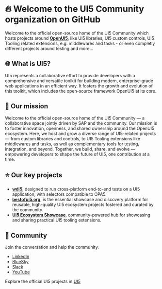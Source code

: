 # :fire: Welcome to the UI5 Community organization on GitHub

Welcome to the official open-source home of the UI5 Community which hosts projects around [**OpenUI5**](https://sdk.openui5.org/), like UI5 libraries, UI5 custom controls, UI5 Tooling related extensions, e.g. middlewares and tasks - or even completly different projects around testing and more...

## :globe_with_meridians: What is UI5?

UI5 represents a collaborative effort to provide developers with a comprehensive and versatile toolkit for building modern, enterprise-grade web applications in an efficient way. It fosters the growth and evolution of this toolkit, which includes the open-source framework OpenUI5 at its core. 

## :rocket: Our mission 

Welcome to the official open-source home of the UI5 Community — a collaborative space jointly driven by SAP and the community. Our mission is to foster innovation, openness, and shared ownership around the OpenUI5 ecosystem.
Here, we host and grow a diverse range of UI5-related projects — from custom libraries and controls, to UI5 Tooling extensions like middlewares and tasks, as well as complementary tools for testing, integration, and beyond.
Together, we build, share, and evolve — empowering developers to shape the future of UI5, one contribution at a time.

## :star: Our key projects

* [**wdi5**](https://ui5-community.github.io/wdi5/), designed to run cross-platform end-to-end tests on a UI5 application, with selectors compatible to OPA5.
* [**bestofui5.org**](https://bestofui5.org/), is the essential showcase and discovery platform for reusable, high-quality UI5 ecosystem projects fostered and curated by the community.
* [**UI5 Ecosystem Showcase**](https://ui5-community.github.io/ui5-ecosystem-showcase/), community-powered hub for showcasing and sharing practical UI5 tooling extensions.

<!--
Besides our key projects you will find here also official documentation and relevant learning content:

OpenUI5 Documentation ()
Tutorials()
-->

## :speech_balloon: Community

Join the conversation and help the community.

* [LinkedIn](https://www.linkedin.com/company/openui5) 
* [BlueSky](https://bsky.app/profile/ui5.bsky.social)
* [Slack](https://ui5-slack-invite.cfapps.eu10.hana.ondemand.com/) 
* [YouTube](https://www.youtube.com/user/openui5videos) 
<!--* [Announcements](https://github.com/ui5/announcements)-->

Explore the official UI5 projects in [UI5](https://github.com/UI5) 
